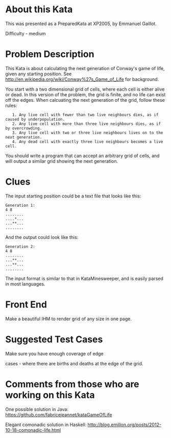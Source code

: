 # **About this Kata**

This was presented as a PreparedKata at XP2005, by Emmanuel Gaillot.

Difficulty - medium

# Problem Description

This Kata is about calculating the next generation of Conway's game of
life, given any starting position. See
<http://en.wikipedia.org/wiki/Conway%27s_Game_of_Life> for background.

You start with a two dimensional grid of cells, where each cell is
either alive or dead. In this version of the problem, the grid is
finite, and no life can exist off the edges. When calcuating the next
generation of the grid, follow these rules:

       1. Any live cell with fewer than two live neighbours dies, as if caused by underpopulation.
       2. Any live cell with more than three live neighbours dies, as if by overcrowding.
       3. Any live cell with two or three live neighbours lives on to the next generation.
       4. Any dead cell with exactly three live neighbours becomes a live cell.

You should write a program that can accept an arbitrary grid of cells,
and will output a similar grid showing the next generation.

# Clues

The input starting position could be a text file that looks like this:

    Generation 1:
    4 8
    ........
    ....*...
    ...**...
    ........

And the output could look like this:

    Generation 2:
    4 8
    ........
    ...**...
    ...**...
    ........

The input format is similar to that in KataMinesweeper, and is easily parsed in most languages.

# Front End

Make a beautiful IHM to render grid of any size in one page.

# Suggested Test Cases
Make sure you have enough coverage of edge

cases - where there are births and deaths at the edge of the grid.

# Comments from those who are working on this Kata

One possible solution in Java:
<https://github.com/fabricejeannet/kataGameOfLife>

Elegant comonadic solution in Haskell:
<http://blog.emillon.org/posts/2012-10-18-comonadic-life.html>
